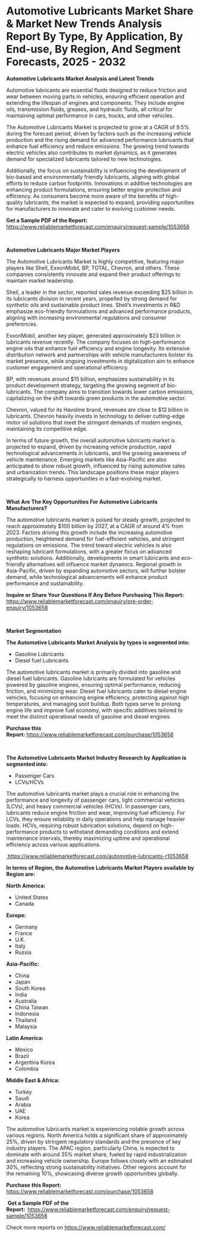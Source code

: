 <p><h1>Automotive Lubricants Market Share & Market New Trends Analysis Report By Type, By Application, By End-use, By Region, And Segment Forecasts, 2025 - 2032</h1></p><p><strong>Automotive Lubricants Market Analysis and Latest Trends</strong></p>
<p><p>Automotive lubricants are essential fluids designed to reduce friction and wear between moving parts in vehicles, ensuring efficient operation and extending the lifespan of engines and components. They include engine oils, transmission fluids, greases, and hydraulic fluids, all critical for maintaining optimal performance in cars, trucks, and other vehicles.</p><p>The Automotive Lubricants Market is projected to grow at a CAGR of 9.5% during the forecast period, driven by factors such as the increasing vehicle production and the rising demand for advanced performance lubricants that enhance fuel efficiency and reduce emissions. The growing trend towards electric vehicles also contributes to market dynamics, as it generates demand for specialized lubricants tailored to new technologies. </p><p>Additionally, the focus on sustainability is influencing the development of bio-based and environmentally friendly lubricants, aligning with global efforts to reduce carbon footprints. Innovations in additive technologies are enhancing product formulations, ensuring better engine protection and efficiency. As consumers become more aware of the benefits of high-quality lubricants, the market is expected to expand, providing opportunities for manufacturers to innovate and cater to evolving customer needs.</p></p>
<p><strong>Get a Sample PDF of the Report:&nbsp;</strong> <a href="https://www.reliablemarketforecast.com/enquiry/request-sample/1053658?utm_campaign=2230&utm_medium=2&utm_source=Github&utm_content=ia&utm_term=01022025&utm_id=automotive-lubricants">https://www.reliablemarketforecast.com/enquiry/request-sample/1053658</a></p>
<p>&nbsp;</p>
<p><strong>Automotive Lubricants Major Market Players</strong></p>
<p><p>The Automotive Lubricants Market is highly competitive, featuring major players like Shell, ExxonMobil, BP, TOTAL, Chevron, and others. These companies consistently innovate and expand their product offerings to maintain market leadership.</p><p>Shell, a leader in the sector, reported sales revenue exceeding $25 billion in its lubricants division in recent years, propelled by strong demand for synthetic oils and sustainable product lines. Shell’s investments in R&D emphasize eco-friendly formulations and advanced performance products, aligning with increasing environmental regulations and consumer preferences.</p><p>ExxonMobil, another key player, generated approximately $23 billion in lubricants revenue recently. The company focuses on high-performance engine oils that enhance fuel efficiency and engine longevity. Its extensive distribution network and partnerships with vehicle manufacturers bolster its market presence, while ongoing investments in digitalization aim to enhance customer engagement and operational efficiency.</p><p>BP, with revenues around $15 billion, emphasizes sustainability in its product development strategy, targeting the growing segment of bio-lubricants. The company aims to transition towards lower carbon emissions, capitalizing on the shift towards green products in the automotive sector.</p><p>Chevron, valued for its Havoline brand, revenues are close to $12 billion in lubricants. Chevron heavily invests in technology to deliver cutting-edge motor oil solutions that meet the stringent demands of modern engines, maintaining its competitive edge.</p><p>In terms of future growth, the overall automotive lubricants market is projected to expand, driven by increasing vehicle production, rapid technological advancements in lubricants, and the growing awareness of vehicle maintenance. Emerging markets like Asia-Pacific are also anticipated to show robust growth, influenced by rising automotive sales and urbanization trends. This landscape positions these major players strategically to harness opportunities in a fast-evolving market.</p></p>
<p>&nbsp;</p>
<p><strong>What Are The Key Opportunities For Automotive Lubricants Manufacturers?</strong></p>
<p><p>The automotive lubricants market is poised for steady growth, projected to reach approximately $100 billion by 2027, at a CAGR of around 4% from 2023. Factors driving this growth include the increasing automotive production, heightened demand for fuel-efficient vehicles, and stringent regulations on emissions. The trend toward electric vehicles is also reshaping lubricant formulations, with a greater focus on advanced synthetic solutions. Additionally, developments in smart lubricants and eco-friendly alternatives will influence market dynamics. Regional growth in Asia-Pacific, driven by expanding automotive sectors, will further bolster demand, while technological advancements will enhance product performance and sustainability.</p></p>
<p><strong>Inquire or Share Your Questions If Any Before Purchasing This Report:</strong> <a href="https://www.reliablemarketforecast.com/enquiry/pre-order-enquiry/1053658?utm_campaign=2230&utm_medium=2&utm_source=Github&utm_content=ia&utm_term=01022025&utm_id=automotive-lubricants">https://www.reliablemarketforecast.com/enquiry/pre-order-enquiry/1053658</a></p>
<p>&nbsp;</p>
<p><strong>Market Segmentation</strong></p>
<p><strong>The Automotive Lubricants Market Analysis by types is segmented into:</strong></p>
<p><ul><li>Gasoline Lubricants</li><li>Diesel fuel Lubricants</li></ul></p>
<p><p>The automotive lubricants market is primarily divided into gasoline and diesel fuel lubricants. Gasoline lubricants are formulated for vehicles powered by gasoline engines, ensuring optimal performance, reducing friction, and minimizing wear. Diesel fuel lubricants cater to diesel engine vehicles, focusing on enhancing engine efficiency, protecting against high temperatures, and managing soot buildup. Both types serve to prolong engine life and improve fuel economy, with specific additives tailored to meet the distinct operational needs of gasoline and diesel engines.</p></p>
<p><strong>Purchase this Report:&nbsp;</strong><a href="https://www.reliablemarketforecast.com/purchase/1053658?utm_campaign=2230&utm_medium=2&utm_source=Github&utm_content=ia&utm_term=01022025&utm_id=automotive-lubricants">https://www.reliablemarketforecast.com/purchase/1053658</a></p>
<p>&nbsp;</p>
<p><strong>The Automotive Lubricants Market Industry Research by Application is segmented into:</strong></p>
<p><ul><li>Passenger Cars</li><li>LCVs/HCVs</li></ul></p>
<p><p>The automotive lubricants market plays a crucial role in enhancing the performance and longevity of passenger cars, light commercial vehicles (LCVs), and heavy commercial vehicles (HCVs). In passenger cars, lubricants reduce engine friction and wear, improving fuel efficiency. For LCVs, they ensure reliability in daily operations and help manage heavier loads. HCVs, requiring robust lubrication solutions, depend on high-performance products to withstand demanding conditions and extend maintenance intervals, thereby maximizing uptime and operational efficiency across various applications.</p></p>
<p><a href="https://www.reliablemarketforecast.com/automotive-lubricants-r1053658?utm_campaign=2230&utm_medium=2&utm_source=Github&utm_content=ia&utm_term=01022025&utm_id=automotive-lubricants">&nbsp;https://www.reliablemarketforecast.com/automotive-lubricants-r1053658</a></p>
<p><strong>In terms of Region, the Automotive Lubricants Market Players available by Region are:</strong></p>
<p>
    <p> <strong> North America: </strong>
        <ul>
            <li>United States</li>
            <li>Canada</li>
        </ul>
        </p> 
    <p> <strong> Europe: </strong>
        <ul>
            <li>Germany</li>
            <li>France</li>
            <li>U.K.</li>
            <li>Italy</li>
            <li>Russia</li>
        </ul>
        </p> 
    <p> <strong> Asia-Pacific: </strong>
        <ul>
            <li>China</li>
            <li>Japan</li>
            <li>South Korea</li>
            <li>India</li>
            <li>Australia</li>
            <li>China Taiwan</li>
            <li>Indonesia</li>
            <li>Thailand</li>
            <li>Malaysia</li>
        </ul>
        </p> 
    <p> <strong> Latin America: </strong>
        <ul>
            <li>Mexico</li>
            <li>Brazil</li>
            <li>Argentina Korea</li>
            <li>Colombia</li>
        </ul>
        </p> 
    <p> <strong> Middle East & Africa: </strong>
        <ul>
            <li>Turkey</li>
            <li>Saudi</li>
            <li>Arabia</li>
            <li>UAE</li>
            <li>Korea</li>
        </ul>
    </p>
    </p>
<p><p>The automotive lubricants market is experiencing notable growth across various regions. North America holds a significant share of approximately 25%, driven by stringent regulatory standards and the presence of key industry players. The APAC region, particularly China, is expected to dominate with around 35% market share, fueled by rapid industrialization and increasing vehicle ownership. Europe follows closely with an estimated 30%, reflecting strong sustainability initiatives. Other regions account for the remaining 10%, showcasing diverse growth opportunities globally.</p></p>
<p><strong>Purchase this Report: </strong><a href="https://www.reliablemarketforecast.com/purchase/1053658?utm_campaign=2230&utm_medium=2&utm_source=Github&utm_content=ia&utm_term=01022025&utm_id=automotive-lubricants">https://www.reliablemarketforecast.com/purchase/1053658</a></p>
<p>&nbsp;<strong>Get a Sample PDF of the Report:&nbsp;&nbsp;</strong><a href="https://www.reliablemarketforecast.com/enquiry/request-sample/1053658?utm_campaign=2230&utm_medium=2&utm_source=Github&utm_content=ia&utm_term=01022025&utm_id=automotive-lubricants">https://www.reliablemarketforecast.com/enquiry/request-sample/1053658</a></p>
<p><strong></strong></p>
<p>Check more reports on <a href="https://www.reliablemarketforecast.com/?utm_campaign=2230&utm_medium=2&utm_source=Github&utm_content=ia&utm_term=01022025&utm_id=automotive-lubricants">https://www.reliablemarketforecast.com/</a></p>